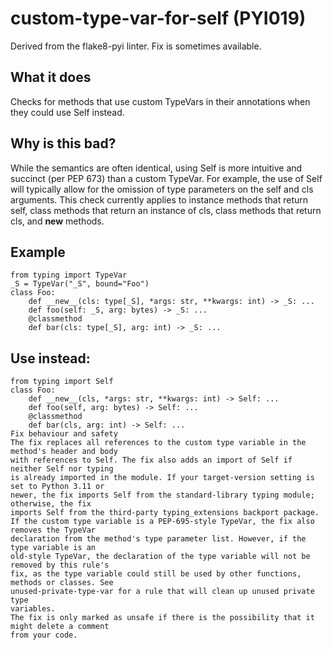 # custom-type-var-for-self (PYI019)
Derived from the flake8-pyi linter.
Fix is sometimes available.
## What it does
Checks for methods that use custom TypeVars in their
annotations when they could use Self instead.
## Why is this bad?
While the semantics are often identical, using Self is more intuitive
and succinct (per PEP 673) than a custom TypeVar. For example, the
use of Self will typically allow for the omission of type parameters
on the self and cls arguments.
This check currently applies to instance methods that return self,
class methods that return an instance of cls, class methods that return
cls, and __new__ methods.
## Example
```
from typing import TypeVar
_S = TypeVar("_S", bound="Foo")
class Foo:
    def __new__(cls: type[_S], *args: str, **kwargs: int) -> _S: ...
    def foo(self: _S, arg: bytes) -> _S: ...
    @classmethod
    def bar(cls: type[_S], arg: int) -> _S: ...
```
## Use instead:
```
from typing import Self
class Foo:
    def __new__(cls, *args: str, **kwargs: int) -> Self: ...
    def foo(self, arg: bytes) -> Self: ...
    @classmethod
    def bar(cls, arg: int) -> Self: ...
Fix behaviour and safety
The fix replaces all references to the custom type variable in the method's header and body
with references to Self. The fix also adds an import of Self if neither Self nor typing
is already imported in the module. If your target-version setting is set to Python 3.11 or
newer, the fix imports Self from the standard-library typing module; otherwise, the fix
imports Self from the third-party typing_extensions backport package.
If the custom type variable is a PEP-695-style TypeVar, the fix also removes the TypeVar
declaration from the method's type parameter list. However, if the type variable is an
old-style TypeVar, the declaration of the type variable will not be removed by this rule's
fix, as the type variable could still be used by other functions, methods or classes. See
unused-private-type-var for a rule that will clean up unused private type
variables.
The fix is only marked as unsafe if there is the possibility that it might delete a comment
from your code.
```